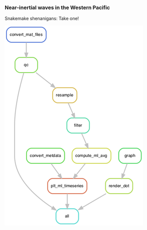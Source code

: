 ### Near-inertial waves in the Western Pacific
Snakemake shenanigans: Take one!


![DAG of workflow.](./viz/rulegraph.png)
